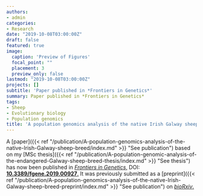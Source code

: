 ```yaml
---
authors:
- admin
categories:
- Research
date: "2019-10-08T03:00:00Z"
draft: false
featured: true
image:
  caption: 'Preview of Figures'
  focal_point: ""
  placement: 3
  preview_only: false
lastmod: "2019-10-08T03:00:00Z"
projects: []
subtitle: 'Paper published in *Frontiers in Genetics*'
summary: Paper published in *Frontiers in Genetics*
tags:
- Sheep
- Evolutionary biology
- Population genomics
title: 'A population genomics analysis of the native Irish Galway sheep breed'
---
```


A [paper]({{< ref "/publication/A-population-genomics-analysis-of-the-native-Irish-Galway-sheep-breed/index.md" >}} "See publication") based on my [MSc thesis]({{< ref "/publication/A-population-genomic-analysis-of-the-endangered-Galway-sheep-breed-thesis/index.md" >}} "See thesis") has now been published in [*Frontiers in Genetics*,](https://www.frontiersin.org/articles/10.3389/fgene.2019.00927/full "See paper") DOI: [**10.3389/fgene.2019.00927**.](https://doi.org/10.3389/fgene.2019.00927) It was previously submitted as a [preprint]({{< ref "/publication/A-population-genomics-analysis-of-the-native-Irish-Galway-sheep-breed-preprint/index.md" >}} "See publication") on [*bioRxiv*.](https://www.biorxiv.org/content/10.1101/645754v1 "See preprint")

